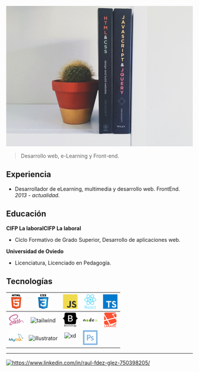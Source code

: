 
![Header](https://raw.githubusercontent.com/desarrollador1982/desarrollador1982/main/greg-rakozy-vw3Ahg4x1tY-unsplash.jpg "Header")

> Desarrollo web, e-Learning y Front-end.


## Experiencia
   - Desarrollador de eLearning, multimedia y desarrollo web. FrontEnd.
   *2013 - actualidad.*
    

## Educación

**CIFP La laboralCIFP La laboral**

- Ciclo Formativo de Grado Superior, Desarrollo de aplicaciones web.
    
**Universidad de Oviedo**
- Licenciatura, Licenciado en Pedagogía.

## Tecnologías


| <img src="https://raw.githubusercontent.com/devicons/devicon/master/icons/html5/html5-original-wordmark.svg" alt="html5" width="40" height="40"/>  | <img src="https://raw.githubusercontent.com/devicons/devicon/master/icons/css3/css3-original-wordmark.svg" alt="css3" width="40" height="40"/>  |  <img src="https://raw.githubusercontent.com/devicons/devicon/master/icons/javascript/javascript-original.svg" alt="javascript" width="40" height="40"/>  |   <img src="https://raw.githubusercontent.com/devicons/devicon/master/icons/react/react-original-wordmark.svg" alt="react" width="40" height="40"/>  |  <img src="https://raw.githubusercontent.com/devicons/devicon/master/icons/typescript/typescript-original.svg" alt="typescript" width="40" height="40"/> |
| :------------: | :------------: | :------------: | :------------: | :------------: |
|   <img src="https://raw.githubusercontent.com/devicons/devicon/master/icons/sass/sass-original.svg" alt="sass" width="40" height="40"/>   |  <img src="https://www.vectorlogo.zone/logos/tailwindcss/tailwindcss-icon.svg" alt="tailwind" width="40" height="40"/>   | <img src="https://raw.githubusercontent.com/devicons/devicon/master/icons/bootstrap/bootstrap-plain-wordmark.svg" alt="bootstrap" width="40" height="40"/> | <img  src="https://raw.githubusercontent.com/devicons/devicon/master/icons/nodejs/nodejs-original-wordmark.svg" alt="nodejs" width="40" height="40"/> | <img src="https://raw.githubusercontent.com/devicons/devicon/master/icons/laravel/laravel-plain-wordmark.svg" alt="laravel" width="40" height="40"/>
|   <img src="https://raw.githubusercontent.com/devicons/devicon/master/icons/mysql/mysql-original-wordmark.svg" alt="mysql" width="40" height="40"/> | <img src="https://www.vectorlogo.zone/logos/adobe_illustrator/adobe_illustrator-icon.svg" alt="illustrator" width="40" height="40"/>   | <img src="https://cdn.worldvectorlogo.com/logos/adobe-xd.svg" alt="xd" width="40" height="40"/> </a> </p>  |  <img src="https://raw.githubusercontent.com/devicons/devicon/master/icons/photoshop/photoshop-line.svg" alt="photoshop" width="40" height="40"/> 

<hr>

<a href="https://linkedin.com/in/https://www.linkedin.com/in/raul-fdez-glez-750398205/" target="blank"><img align="center" src="https://raw.githubusercontent.com/rahuldkjain/github-profile-readme-generator/master/src/images/icons/Social/linked-in-alt.svg" alt="https://www.linkedin.com/in/raul-fdez-glez-750398205/" height="30" width="40" /></a>  
